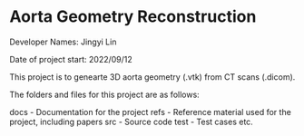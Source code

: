 # Aorta Geometry Reconstruction

Developer Names: Jingyi Lin

Date of project start: 2022/09/12

This project is to genearte 3D aorta geometry (.vtk) from CT scans (.dicom).

The folders and files for this project are as follows:

docs - Documentation for the project
refs - Reference material used for the project, including papers
src - Source code
test - Test cases
etc.